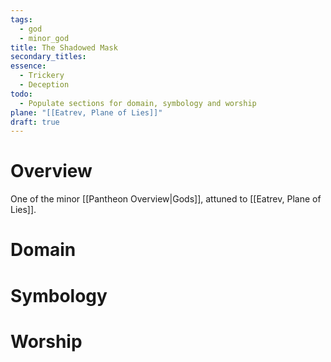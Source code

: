 ```yaml
---
tags:
  - god
  - minor_god
title: The Shadowed Mask
secondary_titles: 
essence:
  - Trickery
  - Deception
todo:
  - Populate sections for domain, symbology and worship
plane: "[[Eatrev, Plane of Lies]]"
draft: true
---
```

# Overview
One of the minor [[Pantheon Overview|Gods]], attuned to [[Eatrev, Plane of Lies]].
# Domain

# Symbology

# Worship
